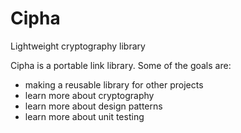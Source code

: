# Cipha
Lightweight cryptography library

Cipha is a portable link library. Some of the goals are:
* making a reusable library for other projects
* learn more about cryptography
* learn more about design patterns
* learn more about unit testing
